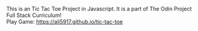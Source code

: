 This is an Tic Tac Toe Project in Javascript. It is a part of The Odin Project Full Stack Curriculum! <br />
Play Game: https://ali5917.github.io/tic-tac-toe
